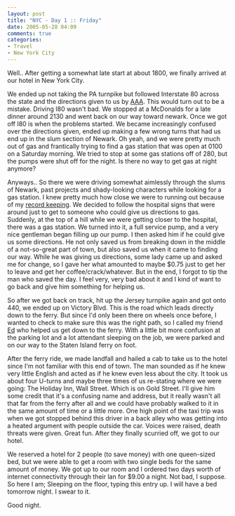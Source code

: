 ```yaml
---
layout: post
title: "NYC - Day 1 :: Friday"
date: 2005-05-28 04:09
comments: true
categories: 
- Travel
- New York City
---
```

Well.. After getting a somewhat late start at about 1800, we finally arrived at our hotel in New York City.

<!--more-->

We ended up not taking the PA turnpike but followed Interstate 80 across the state and the directions given to us by [AAA](http://www.aaa.com).  This would turn out to be a mistake.  Driving I80 wasn't bad.  We stopped at a McDonalds for a late dinner around 2130 and went back on our way toward newark.  Once we got off I80 is when the problems started.  We became increasingly confused over the directions given, ended up making a few wrong turns that had us end up in the slum section of Newark.  Oh yeah, and we were pretty much out of gas and frantically trying to find a gas station that was open at 0100 on a Saturday morning.  We tried to stop at some gas stations off of 280, but the pumps were shut off for the night.  Is there no way to get gas at night anymore?

Anyways.. So there we were driving somewhat aimlessly through the slums of Newark, past projects  and shady-looking characters while looking for a gas station.  I knew pretty much how close we were to running out because of my [record keeping](http://genetik.caffeine.nu/gaslog/ "genetik's gas log").  We decided to follow the hospital signs that were around just to get to someone who could give us directions to gas.  Suddenly, at the top of a hill while we were getting closer to the hospital, there was a gas station.  We turned into it, a full service pump, and a very nice gentleman began filling up our pump.  I then asked him if he could give us some directions.  He not only saved us from breaking down in the middle of a not-so-great part of town, but also saved us when it came to finding our way.  While he was giving us directions, some lady came up and asked me for change, so I gave her what amounted to maybe $0.75 just to get her to leave and get her coffee/crack/whatever.  But in the end, I forgot to tip the man who saved the day.  I feel very, very bad about it and I kind of want to go back and give him something for helping us.

So after we got back on track, hit up the Jersey turnpike again and got onto 440, we ended up on Victory Blvd.  This is the road which leads directly down to the ferry.  But since I'd only been there on wheels once before, I wanted to check to make sure this was the right path, so I called my friend [Ed](http://www.drunkengeek.com "writings of a professional drinker") who helped us get down to the ferry.  With a little bit more confusion at the parking lot and a lot attendant sleeping on the job, we were parked and on our way to the Staten Island ferry on foot.

After the ferry ride, we made landfall and hailed a cab to take us to the hotel since I'm not familiar with this end of town.  The man sounded as if he knew very little English and acted as if he knew even less about the city.  It took us about four U-turns and maybe three times of us re-stating where we were going:  The Holiday Inn, Wall Street.  Which is on Gold Street.  I'll give him some credit that it's a confusing name and address, but it really wasn't all that far from the ferry after all and we could have probably walked to it in the same amount of time or a little more.  One high point of the taxi trip was when we got stopped behind this driver in a back alley who was getting into a heated argument with people outside the car.  Voices were raised, death threats were given.  Great fun.  After they finally scurried off, we got to our hotel.

We reserved a hotel for 2 people (to save money) with one queen-sized bed, but we were able to get a room with two single beds for the same amount of money.  We got up to our room and I ordered two days worth of internet connectivity through their lan for $9.00 a night.  Not bad, I suppose.  So here I am;  Sleeping on the floor, typing this entry up.  I will have a bed tomorrow night.  I swear to it.

Good night.
